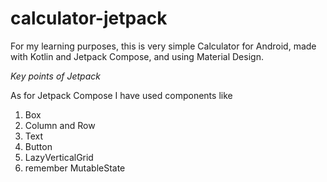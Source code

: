 # calculator-jetpack
For my learning purposes, this is very simple Calculator for Android, made with Kotlin and Jetpack Compose, and using Material Design.

_Key points of Jetpack_

As for Jetpack Compose I have used components like
 1) Box
 2) Column and Row
 3) Text
 4) Button
 5) LazyVerticalGrid
 6) remember MutableState

